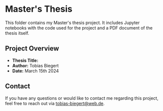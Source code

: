 # Master's Thesis

This folder contains my Master's thesis project. It includes Jupyter notebooks with the code used for the project and a PDF document of the thesis itself.

## Project Overview

- **Thesis Title:** 
- **Author:** Tobias Biegert
- **Date:** March 15th 2024

## Contact

If you have any questions or would like to contact me regarding this project, feel free to reach out via tobias-biegert@web.de.
